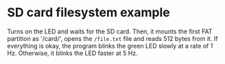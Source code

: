 # SD card filesystem example

Turns on the LED and waits for the SD card. Then, it mounts the first FAT
partition as '/card/', opens the `/file.txt` file and reads 512 bytes from
it. If everything is okay, the program blinks the green LED slowly
at a rate of 1 Hz. Otherwise, it blinks the LED faster at 5 Hz.
